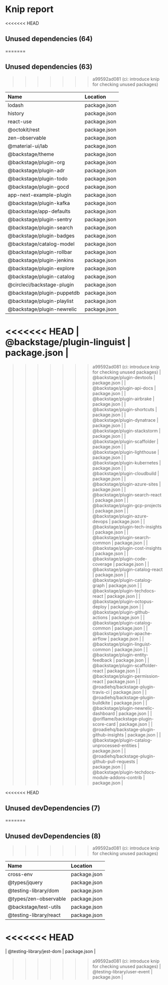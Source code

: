 # Knip report

<<<<<<< HEAD
## Unused dependencies (64)
=======
## Unused dependencies (63)
>>>>>>> a99592ad081 (ci: introduce knip for checking unused packages)

| Name                                             | Location     |
|:-------------------------------------------------|:-------------|
| lodash                                           | package.json |
| history                                          | package.json |
| react-use                                        | package.json |
| @octokit/rest                                    | package.json |
| zen-observable                                   | package.json |
| @material-ui/lab                                 | package.json |
| @backstage/theme                                 | package.json |
| @backstage/plugin-org                            | package.json |
| @backstage/plugin-adr                            | package.json |
| @backstage/plugin-todo                           | package.json |
| @backstage/plugin-gocd                           | package.json |
| app-next-example-plugin                          | package.json |
| @backstage/plugin-kafka                          | package.json |
| @backstage/app-defaults                          | package.json |
| @backstage/plugin-sentry                         | package.json |
| @backstage/plugin-search                         | package.json |
| @backstage/plugin-badges                         | package.json |
| @backstage/catalog-model                         | package.json |
| @backstage/plugin-rollbar                        | package.json |
| @backstage/plugin-jenkins                        | package.json |
| @backstage/plugin-explore                        | package.json |
| @backstage/plugin-catalog                        | package.json |
| @circleci/backstage-plugin                       | package.json |
| @backstage/plugin-puppetdb                       | package.json |
| @backstage/plugin-playlist                       | package.json |
| @backstage/plugin-newrelic                       | package.json |
<<<<<<< HEAD
| @backstage/plugin-linguist                       | package.json |
=======
>>>>>>> a99592ad081 (ci: introduce knip for checking unused packages)
| @backstage/plugin-devtools                       | package.json |
| @backstage/plugin-api-docs                       | package.json |
| @backstage/plugin-airbrake                       | package.json |
| @backstage/plugin-shortcuts                      | package.json |
| @backstage/plugin-dynatrace                      | package.json |
| @backstage/plugin-stackstorm                     | package.json |
| @backstage/plugin-scaffolder                     | package.json |
| @backstage/plugin-lighthouse                     | package.json |
| @backstage/plugin-kubernetes                     | package.json |
| @backstage/plugin-cloudbuild                     | package.json |
| @backstage/plugin-azure-sites                    | package.json |
| @backstage/plugin-search-react                   | package.json |
| @backstage/plugin-gcp-projects                   | package.json |
| @backstage/plugin-azure-devops                   | package.json |
| @backstage/plugin-tech-insights                  | package.json |
| @backstage/plugin-search-common                  | package.json |
| @backstage/plugin-cost-insights                  | package.json |
| @backstage/plugin-code-coverage                  | package.json |
| @backstage/plugin-catalog-react                  | package.json |
| @backstage/plugin-catalog-graph                  | package.json |
| @backstage/plugin-techdocs-react                 | package.json |
| @backstage/plugin-octopus-deploy                 | package.json |
| @backstage/plugin-github-actions                 | package.json |
| @backstage/plugin-catalog-common                 | package.json |
| @backstage/plugin-apache-airflow                 | package.json |
| @backstage/plugin-linguist-common                | package.json |
| @backstage/plugin-entity-feedback                | package.json |
| @backstage/plugin-scaffolder-react               | package.json |
| @backstage/plugin-permission-react               | package.json |
| @roadiehq/backstage-plugin-travis-ci             | package.json |
| @roadiehq/backstage-plugin-buildkite             | package.json |
| @backstage/plugin-newrelic-dashboard             | package.json |
| @oriflame/backstage-plugin-score-card            | package.json |
| @roadiehq/backstage-plugin-github-insights       | package.json |
| @backstage/plugin-catalog-unprocessed-entities   | package.json |
| @roadiehq/backstage-plugin-github-pull-requests  | package.json |
| @backstage/plugin-techdocs-module-addons-contrib | package.json |

<<<<<<< HEAD
## Unused devDependencies (7)
=======
## Unused devDependencies (8)
>>>>>>> a99592ad081 (ci: introduce knip for checking unused packages)

| Name                        | Location     |
|:----------------------------|:-------------|
| cross-env                   | package.json |
| @types/jquery               | package.json |
| @testing-library/dom        | package.json |
| @types/zen-observable       | package.json |
| @backstage/test-utils       | package.json |
| @testing-library/react      | package.json |
<<<<<<< HEAD
=======
| @testing-library/jest-dom   | package.json |
>>>>>>> a99592ad081 (ci: introduce knip for checking unused packages)
| @testing-library/user-event | package.json |

